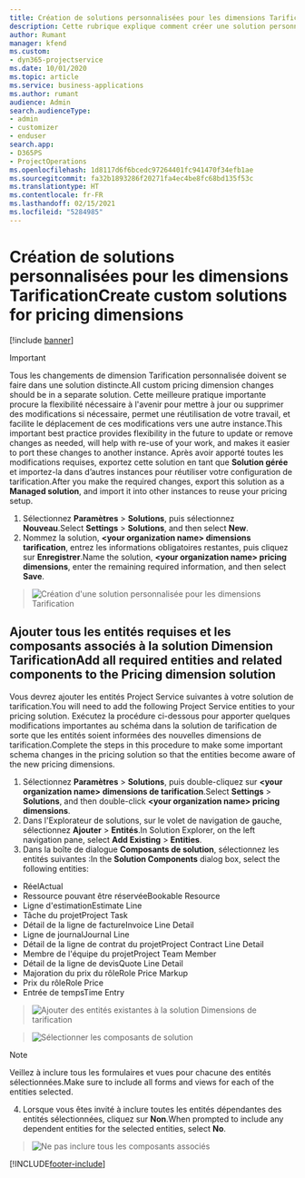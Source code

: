 ```yaml
---
title: Création de solutions personnalisées pour les dimensions Tarification
description: Cette rubrique explique comment créer une solution personnalisée lors de la création de dimensions Tarification personnalisées.
author: Rumant
manager: kfend
ms.custom:
- dyn365-projectservice
ms.date: 10/01/2020
ms.topic: article
ms.service: business-applications
ms.author: rumant
audience: Admin
search.audienceType:
- admin
- customizer
- enduser
search.app:
- D365PS
- ProjectOperations
ms.openlocfilehash: 1d8117d6f6bcedc97264401fc941470f34efb1ae
ms.sourcegitcommit: fa32b1893286f20271fa4ec4be8fc68bd135f53c
ms.translationtype: HT
ms.contentlocale: fr-FR
ms.lasthandoff: 02/15/2021
ms.locfileid: "5284985"
---
```

# <a name="create-custom-solutions-for-pricing-dimensions"></a><span data-ttu-id="e06ee-103">Création de solutions personnalisées pour les dimensions Tarification</span><span class="sxs-lookup"><span data-stu-id="e06ee-103">Create custom solutions for pricing dimensions</span></span>

[!include [banner](../includes/psa-now-project-operations.md)]

> [!IMPORTANT]
> <span data-ttu-id="e06ee-104">Tous les changements de dimension Tarification personnalisée doivent se faire dans une solution distincte.</span><span class="sxs-lookup"><span data-stu-id="e06ee-104">All custom pricing dimension changes should be in a separate solution.</span></span> <span data-ttu-id="e06ee-105">Cette meilleure pratique importante procure la flexibilité nécessaire à l'avenir pour mettre à jour ou supprimer des modifications si nécessaire, permet une réutilisation de votre travail, et facilite le déplacement de ces modifications vers une autre instance.</span><span class="sxs-lookup"><span data-stu-id="e06ee-105">This important best practice provides flexibility in the future to update or remove changes as needed, will help with re-use of your work, and makes it easier to port these changes to another instance.</span></span> <span data-ttu-id="e06ee-106">Après avoir apporté toutes les modifications requises, exportez cette solution en tant que **Solution gérée** et importez-la dans d’autres instances pour réutiliser votre configuration de tarification.</span><span class="sxs-lookup"><span data-stu-id="e06ee-106">After you make the required changes, export this solution as a **Managed solution**, and import it into other instances to reuse your pricing setup.</span></span>

1. <span data-ttu-id="e06ee-107">Sélectionnez **Paramètres** > **Solutions**, puis sélectionnez **Nouveau**.</span><span class="sxs-lookup"><span data-stu-id="e06ee-107">Select **Settings** > **Solutions**, and then select **New**.</span></span> 
2. <span data-ttu-id="e06ee-108">Nommez la solution, **\<your organization name> dimensions tarification**, entrez les informations obligatoires restantes, puis cliquez sur **Enregistrer**.</span><span class="sxs-lookup"><span data-stu-id="e06ee-108">Name the solution, **\<your organization name> pricing dimensions**, enter the remaining required information, and then select **Save**.</span></span>

> ![Création d'une solution personnalisée pour les dimensions Tarification](media/Creation-of-custom-pricing-dimension-solution.PNG)
  
## <a name="add-all-required-entities-and-related-components-to-the-pricing-dimension-solution"></a><span data-ttu-id="e06ee-110">Ajouter tous les entités requises et les composants associés à la solution Dimension Tarification</span><span class="sxs-lookup"><span data-stu-id="e06ee-110">Add all required entities and related components to the Pricing dimension solution</span></span>
<span data-ttu-id="e06ee-111">Vous devrez ajouter les entités Project Service suivantes à votre solution de tarification.</span><span class="sxs-lookup"><span data-stu-id="e06ee-111">You will need to add the following Project Service entities to your pricing solution.</span></span> <span data-ttu-id="e06ee-112">Exécutez la procédure ci-dessous pour apporter quelques modifications importantes au schéma dans la solution de tarification de sorte que les entités soient informées des nouvelles dimensions de tarification.</span><span class="sxs-lookup"><span data-stu-id="e06ee-112">Complete the steps in this procedure to make some important schema changes in the pricing solution so that the entities become aware of the new pricing dimensions.</span></span>

1. <span data-ttu-id="e06ee-113">Sélectionnez **Paramètres** > **Solutions**, puis double-cliquez sur **\<your organization name> dimensions de tarification**.</span><span class="sxs-lookup"><span data-stu-id="e06ee-113">Select **Settings** > **Solutions**, and then double-click **\<your organization name> pricing dimensions**.</span></span> 
2. <span data-ttu-id="e06ee-114">Dans l'Explorateur de solutions, sur le volet de navigation de gauche, sélectionnez **Ajouter** > **Entités**.</span><span class="sxs-lookup"><span data-stu-id="e06ee-114">In Solution Explorer, on the left navigation pane, select **Add Existing** > **Entities**.</span></span>
3. <span data-ttu-id="e06ee-115">Dans la boîte de dialogue **Composants de solution**, sélectionnez les entités suivantes :</span><span class="sxs-lookup"><span data-stu-id="e06ee-115">In the **Solution Components** dialog box, select the following entities:</span></span>

- <span data-ttu-id="e06ee-116">Réel</span><span class="sxs-lookup"><span data-stu-id="e06ee-116">Actual</span></span>
- <span data-ttu-id="e06ee-117">Ressource pouvant être réservée</span><span class="sxs-lookup"><span data-stu-id="e06ee-117">Bookable Resource</span></span>
- <span data-ttu-id="e06ee-118">Ligne d'estimation</span><span class="sxs-lookup"><span data-stu-id="e06ee-118">Estimate Line</span></span>
- <span data-ttu-id="e06ee-119">Tâche du projet</span><span class="sxs-lookup"><span data-stu-id="e06ee-119">Project Task</span></span>
- <span data-ttu-id="e06ee-120">Détail de la ligne de facture</span><span class="sxs-lookup"><span data-stu-id="e06ee-120">Invoice Line Detail</span></span>
- <span data-ttu-id="e06ee-121">Ligne de journal</span><span class="sxs-lookup"><span data-stu-id="e06ee-121">Journal Line</span></span>
- <span data-ttu-id="e06ee-122">Détail de la ligne de contrat du projet</span><span class="sxs-lookup"><span data-stu-id="e06ee-122">Project Contract Line Detail</span></span>
- <span data-ttu-id="e06ee-123">Membre de l'équipe du projet</span><span class="sxs-lookup"><span data-stu-id="e06ee-123">Project Team Member</span></span>
- <span data-ttu-id="e06ee-124">Détail de la ligne de devis</span><span class="sxs-lookup"><span data-stu-id="e06ee-124">Quote Line Detail</span></span>
- <span data-ttu-id="e06ee-125">Majoration du prix du rôle</span><span class="sxs-lookup"><span data-stu-id="e06ee-125">Role Price Markup</span></span>
- <span data-ttu-id="e06ee-126">Prix du rôle</span><span class="sxs-lookup"><span data-stu-id="e06ee-126">Role Price</span></span> 
- <span data-ttu-id="e06ee-127">Entrée de temps</span><span class="sxs-lookup"><span data-stu-id="e06ee-127">Time Entry</span></span> 

> ![Ajouter des entités existantes à la solution Dimensions de tarification](media/Existing-entities-to-PD-solution.png)

> ![Sélectionner les composants de solution](media/Dimension-Components.png)

> [!NOTE]
> <span data-ttu-id="e06ee-130">Veillez à inclure tous les formulaires et vues pour chacune des entités sélectionnées.</span><span class="sxs-lookup"><span data-stu-id="e06ee-130">Make sure to include all forms and views for each of the entities selected.</span></span>

4. <span data-ttu-id="e06ee-131">Lorsque vous êtes invité à inclure toutes les entités dépendantes des entités sélectionnées, cliquez sur **Non**.</span><span class="sxs-lookup"><span data-stu-id="e06ee-131">When prompted to include any dependent entities for the selected entities, select **No**.</span></span>

> ![Ne pas inclure tous les composants associés](media/Do-not-include-required.png)




[!INCLUDE[footer-include](../includes/footer-banner.md)]